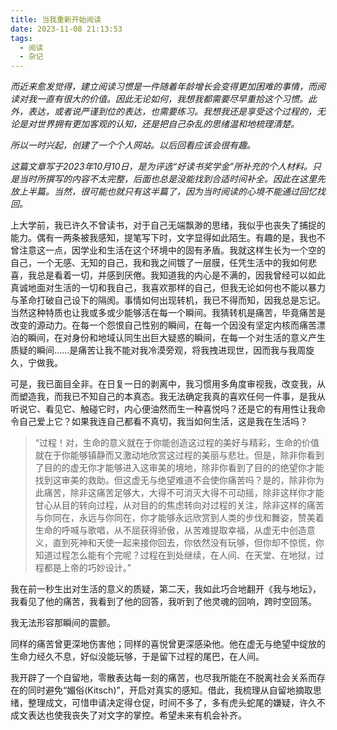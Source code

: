 ```yaml
---
title: 当我重新开始阅读
date: 2023-11-08 21:13:53
tags:
  - 阅读
  - 杂记
---
```


*而近来愈发觉得，建立阅读习惯是一件随着年龄增长会变得更加困难的事情，而阅读对我一直有很大的价值。因此无论如何，我想我都需要尽早重拾这个习惯。此外，表达，或者说严谨到位的表达，也需要练习。我想我还是享受这个过程的，无论是对世界拥有更加客观的认知，还是把自己杂乱的思绪温和地梳理清楚。*

*所以一时兴起，创建了一个个人网站。以后回看应该会很有趣。*

*这篇文章写于2023年10月10日，是为评选“好读书奖学金”所补充的个人材料。只是当时所撰写的内容不太完整，后面也总是没能找到合适时间补全。因此在这里先放上半篇。当然，很可能也就只有这半篇了，因为当时阅读的心境不能通过回忆找回。*

上大学前，我已许久不曾读书，对于自己无端飘渺的思绪，我似乎也丧失了捕捉的能力。偶有一两条被我感知，提笔写下时，文字显得如此陌生。有趣的是，我也不曾注意这一点，因学业和生活在这个环境中的固有矛盾。我就这样生长为一个空的自己，一个无感、无知的自己，我和我之间镀了一层膜，任凭生活中的我如何悲喜，我总是看着一切，并感到厌倦。我知道我的内心是不满的，因我曾经可以如此真诚地面对生活的一切和我自己，我喜欢那样的自己，但我无论如何也不能以暴力与革命打破自己设下的隔阂。事情如何出现转机，我已不得而知，因我总是忘记。当然这种特质也让我或多或少能够活在每一个瞬间。我猜转机是痛苦，毕竟痛苦是改变的源动力。在每一个怨恨自己性别的瞬间，在每一个因没有坚定内核而痛苦漂泊的瞬间，在对身份和地域认同生出巨大疑惑的瞬间，在每一个对生活的意义产生质疑的瞬间……是痛苦让我不能对我冷漠旁观，将我拽进现世，因而我与我周旋久，宁做我。

可是，我已面目全非。在日复一日的剥离中，我习惯用多角度审视我，改变我，从而塑造我，而我已不知自己的本真态。我无法确定我真的喜欢任何一件事，是我从听说它、看见它、触碰它时，内心便油然而生一种喜悦吗？还是它的有用性让我命令自己爱上它？如果我连自己都看不真切，我当如何生活，这是我在生活吗？

> “过程！对，生命的意义就在于你能创造这过程的美好与精彩，生命的价值就在于你能够镇静而又激动地欣赏这过程的美丽与悲壮。但是，除非你看到了目的的虚无你才能够进入这审美的境地，除非你看到了目的的绝望你才能找到这审美的救助。但这虚无与绝望难道不会使你痛苦吗？是的，除非你为此痛苦，除非这痛苦足够大，大得不可消灭大得不可动摇，除非这样你才能甘心从目的转向过程，从对目的的焦虑转向对过程的关注，除非这样的痛苦与你同在，永远与你同在，你才能够永远欣赏到人类的步伐和舞姿，赞美着生命的呼喊与歌唱，从不屈获得骄傲，从苦难提取幸福，从虚无中创造意义，直到死神和天使一起来接你回去，你依然没有玩够，但你却不惊慌，你知道过程怎么能有个完呢？过程在到处继续，在人间、在天堂、在地狱，过程都是上帝的巧妙设计。”

我在前一秒生出对生活的意义的质疑，第二天，我如此巧合地翻开《我与地坛》，我看见了他的痛苦，我看到了他的回答，我听到了他灵魂的回响，跨时空回荡。

我无法形容那瞬间的震颤。

同样的痛苦曾更深地伤害他；同样的喜悦曾更深感染他。他在虚无与绝望中绽放的生命力经久不息，好似没能玩够，于是留下过程的尾巴，在人间。

我开辟了一个自留地，零散表达每一刻的痛苦，也尽我所能在不脱离社会关系而存在的同时避免“媚俗(Kitsch)”，开启对真实的感知。借此，我梳理从自留地摘取思绪，整理成文，可惜申请决定得仓促，时间不多了，多有虎头蛇尾的嫌疑，许久不成文表达也使我丧失了对文字的掌控。希望未来有机会补齐。